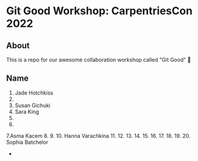 # Git Good Workshop: CarpentriesCon 2022

## About 
This is a repo for our awesome collaboration workshop called "Git Good" :tada:

## Name
1. Jade Hotchkiss 
2. 
3. Susan Gichuki
4. Sara King
5.
6.
7.Asma Kacem
8.
9.
10. Hanna Varachkina
11.
12.
13.
14.
15.
16.
17.
18.
19.
20. Sophia Batchelor

*
